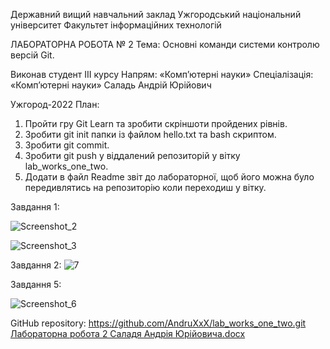 Державний вищий навчальний заклад
Ужгородський національний університет
Факультет інформаційних технологій



ЛАБОРАТОРНА РОБОТА № 2
Тема: Основні команди системи контролю версій Git.














Виконав студент ІІІ курсу
Напрям: «Комп’ютерні науки»
Спеціалізація: «Комп’ютерні науки» 
Саладь Андрій Юрійович







Ужгород-2022
План:
1.	Пройти гру Git Learn та зробити скріншоти пройдених рівнів.
2.	Зробити git init папки із файлом  hello.txt та bash скриптом.
3.	Зробити git commit.
4.	Зробити git push у віддалений репозиторій у вітку lab_works_one_two.
5.	Додати в файл Readme звіт до лабораторної, щоб його можна було передивлятись на репозиторію коли переходиш у вітку.


Завдання 1:  


![Screenshot_2](https://user-images.githubusercontent.com/74617617/196692376-81e07be2-c3da-4fda-bd0e-ec805fb502ca.png)

 ![Screenshot_3](https://user-images.githubusercontent.com/74617617/196692477-55192931-82e3-45ad-9c38-ef37657c8caa.png)


Завдання 2:
 ![7](https://user-images.githubusercontent.com/74617617/196693193-9135018d-844d-49c1-b39d-fd79639f6f51.png)


Завдання 5:
 
![Screenshot_6](https://user-images.githubusercontent.com/74617617/196692558-9658acd2-4086-4695-bec7-0674d6f76707.png)


GitHub repository:  https://github.com/AndruXxX/lab_works_one_two.git
[Лабораторна робота 2 Саладя Андрія Юрійовича.docx](https://github.com/AndruXxX/lab_works_one_two/files/9795198/2.docx)
